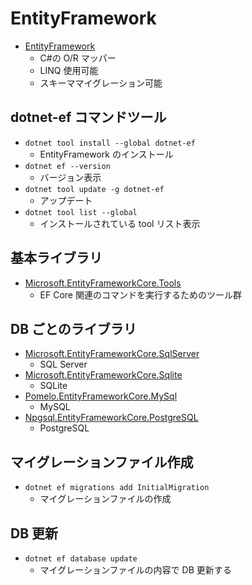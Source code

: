 # EntityFramework

- [EntityFramework](https://learn.microsoft.com/ja-jp/ef/)
  - C#の O/R マッパー
  - LINQ 使用可能
  - スキーママイグレーション可能

## dotnet-ef コマンドツール

- `dotnet tool install --global dotnet-ef`
  - EntityFramework のインストール
- `dotnet ef --version`
  - バージョン表示
- `dotnet tool update -g dotnet-ef`
  - アップデート
- `dotnet tool list --global`
  - インストールされている tool リスト表示

## 基本ライブラリ

- [Microsoft.EntityFrameworkCore.Tools](https://www.nuget.org/packages/Microsoft.EntityFrameworkCore.Tools)
  - EF Core 関連のコマンドを実行するためのツール群

## DB ごとのライブラリ

- [Microsoft.EntityFrameworkCore.SqlServer](https://www.nuget.org/packages/Microsoft.EntityFrameworkCore.SqlServer)
  - SQL Server
- [Microsoft.EntityFrameworkCore.Sqlite](https://www.nuget.org/packages/Microsoft.EntityFrameworkCore.Sqlite)
  - SQLite
- [Pomelo.EntityFrameworkCore.MySql](https://www.nuget.org/packages/Pomelo.EntityFrameworkCore.MySql)
  - MySQL
- [Npgsql.EntityFrameworkCore.PostgreSQL](https://www.nuget.org/packages/Npgsql.EntityFrameworkCore.PostgreSQL)
  - PostgreSQL

## マイグレーションファイル作成

- `dotnet ef migrations add InitialMigration`
  - マイグレーションファイルの作成

## DB 更新

- `dotnet ef database update`
  - マイグレーションファイルの内容で DB 更新する
